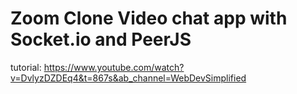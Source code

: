 # Zoom Clone Video chat app with Socket.io and PeerJS

tutorial: https://www.youtube.com/watch?v=DvlyzDZDEq4&t=867s&ab_channel=WebDevSimplified
